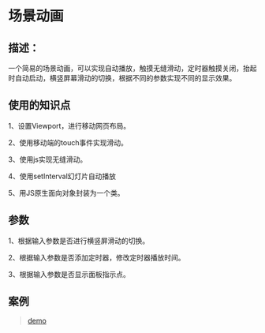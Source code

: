 # 场景动画

## 描述：

一个简易的场景动画，可以实现自动播放，触摸无缝滑动，定时器触摸关闭，抬起时自动启动，横竖屏幕滑动的切换，根据不同的参数实现不同的显示效果。

## 使用的知识点

1、设置Viewport，进行移动网页布局。

2、使用移动端的touch事件实现滑动。

3、使用js实现无缝滑动。

4、使用setInterval幻灯片自动播放

5、用JS原生面向对象封装为一个类。

## 参数

1、根据输入参数是否进行横竖屏滑动的切换。

2、根据输入参数是否添加定时器，修改定时器播放时间。

3、根据输入参数是否显示面板指示点。

## 案例

>[demo](./index.html)